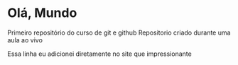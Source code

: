 # Olá, Mundo
 Primeiro repositório do curso de git e github
Repositorio criado durante uma aula ao vivo

Essa linha eu adicionei diretamente no site que impressionante
